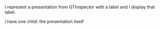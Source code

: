 I represent a presentation from GTInspector with a label and I display that label.

I have one child: the presentation itself